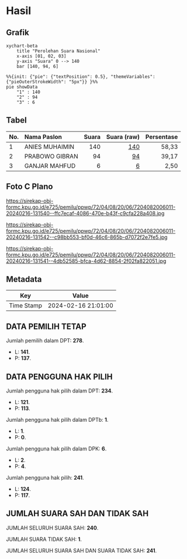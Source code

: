 # Hasil

## Grafik

```mermaid
xychart-beta
    title "Perolehan Suara Nasional"
    x-axis [01, 02, 03]
    y-axis "Suara" 0 --> 140
    bar [140, 94, 6]
```

```mermaid
%%{init: {"pie": {"textPosition": 0.5}, "themeVariables": {"pieOuterStrokeWidth": "5px"}} }%%
pie showData
    "1" : 140
    "2" : 94
    "3" : 6
```

## Tabel

| No. | Nama Paslon    | Suara | Suara (raw) | Persentase |
|:--- |:-------------- | -----:| -----------:| ----------:|
| 1   | ANIES MUHAIMIN | 140   | [140][p-1]  | 58,33      |
| 2   | PRABOWO GIBRAN | 94    | [94][p-2]   | 39,17      |
| 3   | GANJAR MAHFUD  | 6     | [6][p-3]    | 2,50       |


[p-1]: https://github.com/gigit-pemilu/pemilu-2024/blob/main/pilpres/hitung-suara/sub/72-sulawesi-tengah/sub/04-toli-toli/sub/08-galang/sub/2006-tinigi/sub/011-tps/sub/paslon-1.txt
[p-2]: https://github.com/gigit-pemilu/pemilu-2024/blob/main/pilpres/hitung-suara/sub/72-sulawesi-tengah/sub/04-toli-toli/sub/08-galang/sub/2006-tinigi/sub/011-tps/sub/paslon-2.txt
[p-3]: https://github.com/gigit-pemilu/pemilu-2024/blob/main/pilpres/hitung-suara/sub/72-sulawesi-tengah/sub/04-toli-toli/sub/08-galang/sub/2006-tinigi/sub/011-tps/sub/paslon-3.txt

## Foto C Plano

https://sirekap-obj-formc.kpu.go.id/e725/pemilu/ppwp/72/04/08/20/06/7204082006011-20240216-131540--ffc7ecaf-4086-470e-b43f-c9cfa228a408.jpg

https://sirekap-obj-formc.kpu.go.id/e725/pemilu/ppwp/72/04/08/20/06/7204082006011-20240216-131542--c98bb553-bf0d-46c6-865b-d7072f2e7fe5.jpg

https://sirekap-obj-formc.kpu.go.id/e725/pemilu/ppwp/72/04/08/20/06/7204082006011-20240216-131541--4db52585-bfca-4d62-8854-2f02fa822051.jpg


## Metadata

| Key        | Value               |
| ---------- | ------------------- |
| Time Stamp | 2024-02-16 21:01:00 |


## DATA PEMILIH TETAP

Jumlah pemilih dalam DPT: **278**.
 * L: **141**.
 * P: **137**.

## DATA PENGGUNA HAK PILIH

Jumlah pengguna hak pilih dalam DPT: **234**.
 * L: **121**.
 * P: **113**.

Jumlah pengguna hak pilih dalam DPTb: **1**.
 * L: **1**.
 * P: **0**.

Jumlah pengguna hak pilih dalam DPK: **6**.
 * L: **2**.
 * P: **4**.

Jumlah pengguna hak pilih: **241**.
 * L: **124**.
 * P: **117**.

## JUMLAH SUARA SAH DAN TIDAK SAH

JUMLAH SELURUH SUARA SAH: **240**.

JUMLAH SUARA TIDAK SAH: **1**.

JUMLAH SELURUH SUARA SAH DAN SUARA TIDAK SAH: **241**.


